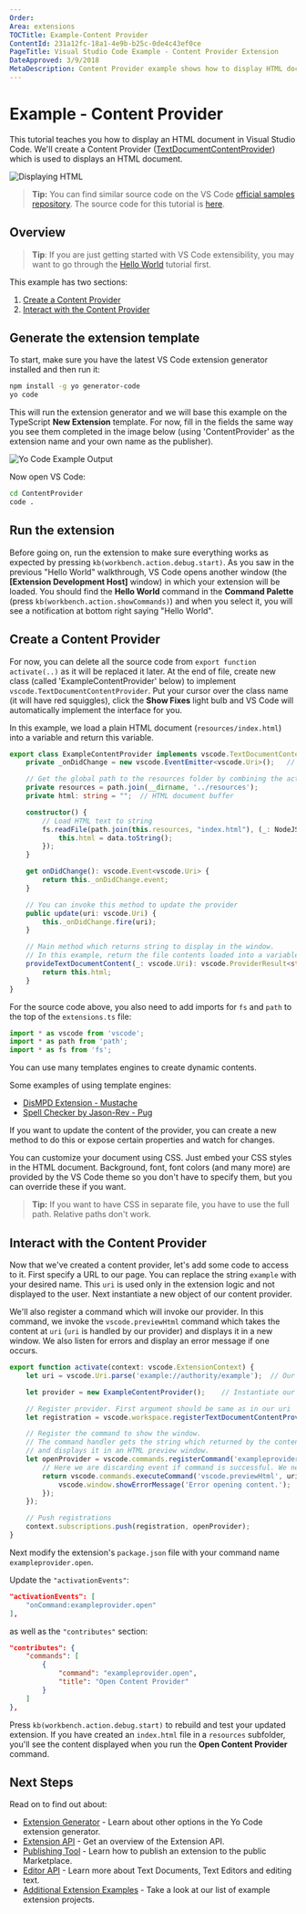 ```yaml
---
Order:
Area: extensions
TOCTitle: Example-Content Provider
ContentId: 231a12fc-18a1-4e9b-b25c-0de4c43ef0ce
PageTitle: Visual Studio Code Example - Content Provider Extension
DateApproved: 3/9/2018
MetaDescription: Content Provider example shows how to display HTML document within VS Code
---
```

# Example - Content Provider

This tutorial teaches you how to display an HTML document in Visual Studio Code. We'll create a Content Provider ([TextDocumentContentProvider](https://code.visualstudio.com/docs/extensionAPI/vscode-api#TextDocumentContentProvider)) which is used to displays an HTML document.

![Displaying HTML](images/example-content-provider/quickpeek.gif)

> **Tip:** You can find similar source code on the VS Code [official samples repository](https://github.com/Microsoft/vscode-extension-samples/tree/master/contentprovider-sample). The source code for this tutorial is [here](https://github.com/l7ssha/example-content-provider).

## Overview

>**Tip**: If you are just getting started with VS Code extensibility, you may want to go through the [Hello World](/docs/extensions/example-hello-world.md) tutorial first.

This example has two sections:

1. [Create a Content Provider](#create-a-content-provider)
2. [Interact with the Content Provider](#interact-with-the-content-provider)

## Generate the extension template

To start, make sure you have the latest VS Code extension generator installed and then run it:

```bash
npm install -g yo generator-code
yo code
```

This will run the extension generator and we will base this example on the TypeScript **New Extension** template. For now, fill in the fields the same way you see them completed in the image below (using 'ContentProvider' as the extension name and your own name as the publisher).

![Yo Code Example Output](images/example-content-provider/yo1.png)

Now open VS Code:

```bash
cd ContentProvider
code .
```

## Run the extension

Before going on, run the extension to make sure everything works as expected by pressing `kb(workbench.action.debug.start)`. As you saw in the previous "Hello World" walkthrough, VS Code opens another window (the **[Extension Development Host]** window) in which your extension will be loaded. You should find the **Hello World** command in the **Command Palette** (press `kb(workbench.action.showCommands)`) and when you select it, you will see a notification at bottom right saying "Hello World".

## Create a Content Provider

For now, you can delete all the source code from `export function activate(..)` as it will be replaced it later. At the end of file, create new class (called 'ExampleContentProvider' below) to implement `vscode.TextDocumentContentProvider`. Put your cursor over the class name (it will have red squiggles), click the **Show Fixes** light bulb and VS Code will automatically implement the interface for you.

In this example, we load a plain HTML document (`resources/index.html`) into a variable and return this variable.

```typescript
export class ExampleContentProvider implements vscode.TextDocumentContentProvider {
    private _onDidChange = new vscode.EventEmitter<vscode.Uri>();   // Event emitter which invokes document updates

    // Get the global path to the resources folder by combining the actual directory with the relative path
    private resources = path.join(__dirname, '../resources');
    private html: string = "";  // HTML document buffer

    constructor() {
        // Load HTML text to string
        fs.readFile(path.join(this.resources, "index.html"), (_: NodeJS.ErrnoException, data: Buffer) => {
            this.html = data.toString();
        });
    }

    get onDidChange(): vscode.Event<vscode.Uri> {
        return this._onDidChange.event;
    }

    // You can invoke this method to update the provider
    public update(uri: vscode.Uri) {
        this._onDidChange.fire(uri);
    }

    // Main method which returns string to display in the window.
    // In this example, return the file contents loaded into a variable in the constructor.
    provideTextDocumentContent(_: vscode.Uri): vscode.ProviderResult<string> {
        return this.html;
    }
}
```

For the source code above, you also need to add imports for `fs` and `path` to the top of the `extensions.ts` file:

```typescript
import * as vscode from 'vscode';
import * as path from 'path';
import * as fs from 'fs';
```

You can use many templates engines to create dynamic contents.

Some examples of using template engines:

* [DisMPD Extension - Mustache](https://github.com/l7ssha/DisMPD/blob/master/src/DismpdProvider.ts)
* [Spell Checker by Jason-Rev - Pug](https://github.com/Jason-Rev/vscode-spell-checker/tree/master/client/src/infoViewer)

If you want to update the content of the provider, you can create a new method to do this or expose certain properties and watch for changes.

You can customize your document using CSS. Just embed your CSS styles in the HTML document. Background, font, font colors (and many more) are provided by the VS Code theme so you don't have to specify them, but you can override these if you want.

> **Tip:** If you want to have CSS in separate file, you have to use the full path. Relative paths don't work.

## Interact with the Content Provider

Now that we've created a content provider, let's add some code to access to it. First specify a URL to our page. You can replace the string `example` with your desired name. This `uri` is used only in the extension logic and not displayed to the user. Next instantiate a new object of our content provider.

We'll also register a command which will invoke our provider. In this command, we invoke the `vscode.previewHtml` command which takes the content at `uri` (`uri` is handled by our provider) and displays it in a new window. We also listen for errors and display an error message if one occurs.

```typescript
export function activate(context: vscode.ExtensionContext) {
    let uri = vscode.Uri.parse('example://authority/example');  // Our window uri. `example` is your desired name.

    let provider = new ExampleContentProvider();    // Instantiate our provider object

    // Register provider. First argument should be same as in our uri
    let registration = vscode.workspace.registerTextDocumentContentProvider('example', provider);

    // Register the command to show the window.
    // The command handler gets the string which returned by the content provider
    // and displays it in an HTML preview window.
    let openProvider = vscode.commands.registerCommand('exampleprovider.open', () => {
        // Here we are discarding event if command is successful. We need an error message when opening is unsuccessful.
        return vscode.commands.executeCommand('vscode.previewHtml', uri, vscode.ViewColumn.Two, 'Example Content Provider').then(_ => {}, _ => {
            vscode.window.showErrorMessage('Error opening content.');
        });
    });

    // Push registrations
    context.subscriptions.push(registration, openProvider);
}
```

Next modify the extension's `package.json` file with your command name `exampleprovider.open`.

Update the `"activationEvents"`:

```json
"activationEvents": [
    "onCommand:exampleprovider.open"
],
```

as well as the `"contributes"` section:

```json
"contributes": {
    "commands": [
        {
            "command": "exampleprovider.open",
            "title": "Open Content Provider"
        }
    ]
},
```

Press `kb(workbench.action.debug.start)` to rebuild and test your updated extension. If you have created an `index.html` file in a `resources` subfolder, you'll see the content displayed when you run the **Open Content Provider** command.

## Next Steps

Read on to find out about:

* [Extension Generator](/docs/extensions/yocode.md) - Learn about other options in the Yo Code extension generator.
* [Extension API](/docs/extensionAPI/overview.md) - Get an overview of the Extension API.
* [Publishing Tool](/docs/extensions/publish-extension.md) - Learn how to publish an extension to the public Marketplace.
* [Editor API](/docs/extensionAPI/vscode-api.md#window) - Learn more about Text Documents, Text Editors and editing text.
* [Additional Extension Examples](/docs/extensions/samples.md) - Take a look at our list of example extension projects.
